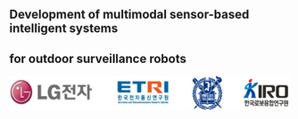 ## Development of multimodal sensor-based intelligent systems 
## for outdoor surveillance robots

<p align="center">
    <img src="./organization.jpg" height="63" width="570">
</p>
<!--

[![4차년도 동영상](./4th_fullsystem.gif)](https://www.youtube.com/watch?v=QxpQtVxcH3Q)

**lge-robot-navi/lge-robot-navi** is a ✨ _special_ ✨ repository because its `README.md` (this file) appears on your GitHub profile.

Here are some ideas to get you started:

- 🔭 I’m currently working on ...
- 🌱 I’m currently learning ...
- 👯 I’m looking to collaborate on ...
- 🤔 I’m looking for help with ...
- 💬 Ask me about ...
- 📫 How to reach me: ...
- 😄 Pronouns: ...
- ⚡ Fun fact: ...
-->
